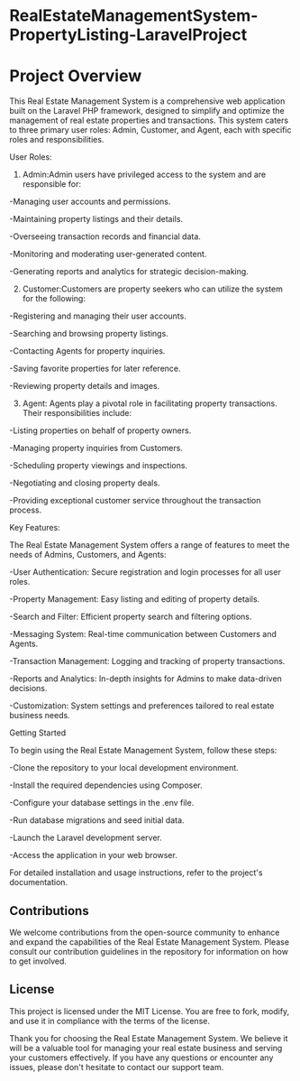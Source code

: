 # RealEstateManagementSystem-PropertyListing-LaravelProject
 
# Project Overview

This Real Estate Management System is a comprehensive web application built on the Laravel PHP framework, designed to simplify and optimize the management of real estate properties and transactions. This system caters to three primary user roles: Admin, Customer, and Agent, each with specific roles and responsibilities.


User Roles:


1. Admin:Admin users have privileged access to the system and are responsible for:

-Managing user accounts and permissions.

-Maintaining property listings and their details.

-Overseeing transaction records and financial data.

-Monitoring and moderating user-generated content.

-Generating reports and analytics for strategic decision-making.


2. Customer:Customers are property seekers who can utilize the system for the following:

-Registering and managing their user accounts.

-Searching and browsing property listings.

-Contacting Agents for property inquiries.

-Saving favorite properties for later reference.

-Reviewing property details and images.


3. Agent: Agents play a pivotal role in facilitating property transactions. Their responsibilities include:

-Listing properties on behalf of property owners.

-Managing property inquiries from Customers.

-Scheduling property viewings and inspections.

-Negotiating and closing property deals.

-Providing exceptional customer service throughout the transaction process.


Key Features:

The Real Estate Management System offers a range of features to meet the needs of Admins, Customers, and Agents:

-User Authentication: Secure registration and login processes for all user roles.

-Property Management: Easy listing and editing of property details.

-Search and Filter: Efficient property search and filtering options.

-Messaging System: Real-time communication between Customers and Agents.

-Transaction Management: Logging and tracking of property transactions.

-Reports and Analytics: In-depth insights for Admins to make data-driven decisions.

-Customization: System settings and preferences tailored to real estate business needs.

Getting Started

To begin using the Real Estate Management System, follow these steps:


-Clone the repository to your local development environment.

-Install the required dependencies using Composer.

-Configure your database settings in the .env file.

-Run database migrations and seed initial data.

-Launch the Laravel development server.

-Access the application in your web browser.


For detailed installation and usage instructions, refer to the project's documentation.

## Contributions

We welcome contributions from the open-source community to enhance and expand the capabilities of the Real Estate Management System. Please consult our contribution guidelines in the repository for information on how to get involved.

## License

This project is licensed under the MIT License. You are free to fork, modify, and use it in compliance with the terms of the license.

Thank you for choosing the Real Estate Management System. We believe it will be a valuable tool for managing your real estate business and serving your customers effectively. If you have any questions or encounter any issues, please don't hesitate to contact our support team.
